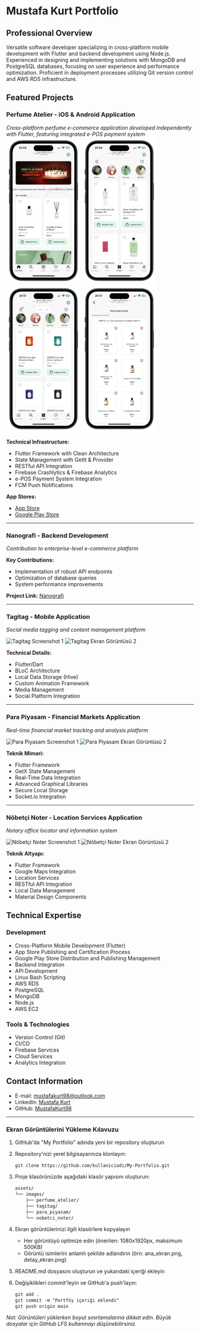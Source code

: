 # Mustafa Kurt Portfolio

## Professional Overview
Versatile software developer specializing in cross-platform mobile development with Flutter and backend development using Node.js. Experienced in designing and implementing solutions with MongoDB and PostgreSQL databases, focusing on user experience and performance optimization. Proficient in deployment processes utilizing Git version control and AWS RDS infrastructure.

## Featured Projects

### Perfume Atelier - iOS & Android Application
*Cross-platform perfume e-commerce application developed independently with Flutter, featuring integrated e-POS payment system*
<img src="./assets/perfume_atelier/IMG_2228-portrait.png" width="200">
<img src="./assets/perfume_atelier/IMG_2229-portrait.png" width="200">
<img src="./assets/perfume_atelier/IMG_2230-portrait.png" width="200">
<img src="./assets/perfume_atelier/IMG_2231-portrait.png" width="200">


**Technical Infrastructure:**
- Flutter Framework with Clean Architecture
- State Management with GetIt & Provider
- RESTful API Integration
- Firebase Crashlytics & Firebase Analytics
- e-POS Payment System Integration
- FCM Push Notifications

**App Stores:**
- [App Store](#)
- [Google Play Store](#)

---

### Nanografi - Backend Development
*Contribution to enterprise-level e-commerce platform*

**Key Contributions:**
- Implementation of robust API endpoints
- Optimization of database queries
- System performance improvements

**Project Link:** [Nanografi](https://nanografi.com)

---

### Tagitag - Mobile Application
*Social media tagging and content management platform*

![Tagitag Screenshot 1](./assets/images/tagitag/screenshot1.png)
![Tagitag Ekran Görüntüsü 2](./assets/images/tagitag/screenshot2.png)

**Technical Details:**
- Flutter/Dart
- BLoC Architecture
- Local Data Storage (Hive)
- Custom Animation Framework
- Media Management
- Social Platform Integration

---

### Para Piyasam - Financial Markets Application
*Real-time financial market tracking and analysis platform*

![Para Piyasam Screenshot 1](./assets/images/para_piyasam/screenshot1.png)
![Para Piyasam Ekran Görüntüsü 2](./assets/images/para_piyasam/screenshot2.png)

**Teknik Mimari:**
- Flutter Framework
- GetX State Management
- Real-Time Data Integration
- Advanced Graphical Libraries
- Secure Local Storage
- Socket.io Integration

---

### Nöbetçi Noter - Location Services Application
*Notary office locator and information system*

![Nöbetçi Noter Screenshot 1](./assets/images/nobetci_noter/screenshot1.png)
![Nöbetçi Noter Ekran Görüntüsü 2](./assets/images/nobetci_noter/screenshot2.png)

**Teknik Altyapı:**
- Flutter Framework
- Google Maps Integration
- Location Services
- RESTful API Integration
- Local Data Management
- Material Design Components

## Technical Expertise

### Development
- Cross-Platform Mobile Development (Flutter)
- App Store Publishing and Certification Process
- Google Play Store Distribution and Publishing Management
- Backend Integration
- API Development
- Linux Bash Scripting
- AWS RDS
- PostgreSQL
- MongoDB
- Node.js
- AWS EC2

### Tools & Technologies
- Version Control (Git)
- CI/CD
- Firebase Services
- Cloud Services
- Analytics Integration

## Contact Information
- E-mail: [mustafakurt98@outlook.com](mailto:mustafakurt98@outlook.com)
- LinkedIn: [Mustafa Kurt](https://linkedin.com/in/mustafakurt98)
- GitHub: [MustafaKurt98](https://github.com/mustafakurt98)

---

### Ekran Görüntülerini Yükleme Kılavuzu

1. GitHub'da "My Portfolio" adında yeni bir repository oluşturun
2. Repository'nizi yerel bilgisayarınıza klonlayın:
   ```
   git clone https://github.com/kullaniciadi/My-Portfolio.git
   ```

3. Proje klasörünüzde aşağıdaki klasör yapısını oluşturun:
   ```
   assets/
   └── images/
       ├── perfume_atelier/
       ├── tagitag/
       ├── para_piyasam/
       └── nobetci_noter/
   ```

4. Ekran görüntülerinizi ilgili klasörlere kopyalayın
   - Her görüntüyü optimize edin (önerilen: 1080x1920px, maksimum 500KB)
   - Görüntü isimlerini anlamlı şekilde adlandırın (örn: ana_ekran.png, detay_ekran.png)

5. README.md dosyasını oluşturun ve yukarıdaki içeriği ekleyin

6. Değişiklikleri commit'leyin ve GitHub'a push'layın:
   ```
   git add .
   git commit -m "Portföy içeriği eklendi"
   git push origin main
   ```

*Not: Görüntüleri yüklerken boyut sınırlamalarına dikkat edin. Büyük dosyalar için GitHub LFS kullanmayı düşünebilirsiniz.*



